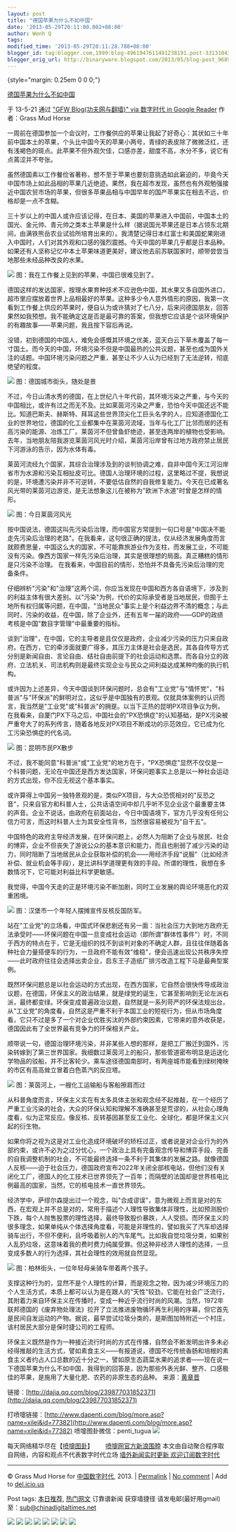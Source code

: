 ```yaml
---
layout: post
title: "德国苹果为什么不如中国"
date: '2013-05-29T20:11:00.002+08:00'
author: Wenh Q
tags:
modified_time: '2013-05-29T20:11:28.788+08:00'
blogger_id: tag:blogger.com,1999:blog-4961947611491238191.post-3313104370351104220
blogger_orig_url: http://binaryware.blogspot.com/2013/05/blog-post_9689.html
---
```


 {style="margin: 0.25em 0 0 0;"}

[德国苹果为什么不如中国](http://feedproxy.google.com/~r/chinagfwblog/~3/11BcFvaoXd8/)

于 13-5-21 通过 ["GFW Blog(功夫网与翻墙)" via 数字时代 in Google
Reader](http://feeds2.feedburner.com/chinagfwblog) 作者：Grass Mud Horse



一周前在德国参加一个会议时，工作餐供应的苹果让我起了好奇心：其状如三十年前中国本土的苹果，个头比中国今天的苹果小两号，青绿的表皮除了微微泛红，还有浅褐色的斑点。此苹果不但外观欠佳，口感亦差，甜度不高，水分不多，说它有点蔫涩并不夸张。

虽然德国素以工作餐俭省著称，想不至于苹果也要刻意挑选如此窘迫的，毕竟今天中国市场上如此品相的苹果几近绝迹。果然，我在超市发现，虽然也有外观勉强接近中国农贸市场的苹果，但很多苹果品相与中国早年的国产苹果实在相去不远，价格却是一点不含糊。

三十岁以上的中国人或许应该记得，在日本、美国的苹果进入中国前，中国本土的国光、金元帅、青元帅之类本土苹果是什么样（据说国光苹果还是日本占领东北期间，由满铁熊岳农业试验所培育出来的）。我清楚记得日本红富士和美国蛇果刚进入中国时，人们对其外观和口感的强烈震撼。今天中国的苹果几乎都是日本品种。如果还有人坚称记忆中本土苹果味道更美好，建议他去前苏联国家时，顺带尝尝当地那些未经品种改良的水果。

![](http://imgs.dapenti.org:88/dapenti/CSqk1seJ/5JFKP.jpg)
 图：我在工作餐上见到的苹果，中国已很难见到了。

德国这样的发达国家，按理水果育种技术不应逊色中国，其水果又多自国外进口，超市里应摆放着世界上品相最好的苹果。这种多少令人意外情形的原因，我第一次看到工作餐上供应的苹果时，便自认为或许猜对了七八分，后来问德国朋友，回答果然如我预想。我不能确定这是否是最可靠的答案，但我想它应该是个谈环境保护的有趣故事——苹果问题，我且按下容后再说。

没错，初到德国的中国人，难免会感慨其环境之优美，蓝天白云下草木覆盖了每一寸国土。而今天的中国，环境污染不但是中国最热的公共议题，甚至也成为国外关注的话题。中国环境污染问题之严重，甚至让不少人认为已经到了无法逆转，彻底绝望的程度。

![](http://imgs.dapenti.org:88/dapenti/CSqjWgBV/iUJ9M.jpg)
 图：德国城市街头，随处是景

不过，今日山清水秀的德国，在上世纪八十年代前，其环境污染之严重，与今天的中国相比，或许有过之而无不及。比如莱茵河污染之严重，恐怕今天中国还远不能比。知道巴斯夫、赫斯特、拜耳这些世界顶尖化工巨头名字的人，应知道德国化工业的世界地位，德国的化工业都集中在莱茵河流域，当年与化工厂比邻而居的还有高污染的能源、冶炼工厂。莱茵河不但曾鱼虾绝迹，甚至连两岸的植物也受影响。去年，当地朋友陪我游览莱茵河风光时介绍，莱茵河沿岸曾有过地方政府禁止居民下河游泳的告示，因为水体有毒。

莱茵河流经九个国家，其综合治理涉及到的谈判协调之难，自非中国今天江河沿岸省市为水源和污染互相扯皮可比。德国人治理环境的过程，这里略过不提，我想说的是，环境遭污染并非不可逆转，不要低估自然的自我修复能力。今天在已成著名风光带的莱茵河边游览，是无法想象这儿在被称为"欧洲下水道"时曾是怎样的情形。

![](http://imgs.dapenti.org:88/dapenti/CSqj4og9/C47IC.jpg)
 图：今日莱茵河风光

按中国说法，德国这叫先污染后治理，而中国官方常提到一句口号是"中国决不能走先污染后治理的老路"。在我看来，这句很正确的提法，仅从经济发展角度而言就颇费思量，中国这么大的国家，不可能靠旅游业作为支柱，而发展工业，不可能没有污染。像西方国家一样先污染后治理，其实是很理想的局面。真正糟糕的情形是只污染不治理。
 在我看来，中国目前的情形，恐怕并不具备先污染后治理的完备条件。

仔细辨析"污染"和"治理"这两个词，你应当发现在中国和西方各自语境下，涉及到的利益主体有很大差别。以"污染"为例，代价的实际承受者是当地居民，但囿于土地所有权归属等问题，在中国，"当地民众"事实上是个利益边界不清的概念；与此同时，污染的收益，在中国，除了企业外，还有五年一届的政府——GDP的政绩考核是中国"数目字管理"中最重要的指标。

谈到"治理"，在中国，它的主导者是且仅仅是政府，企业减少污染的压力只来自政府。在西方，它的牵涉面就要广得多，其压力主体是社会是选民，其各自传导方式分别是新闻自由、言论自由、结社自由前提下的社会运动和选票。而各自分立的政府、立法机关、司法机构则是最终实现企业与民众之间利益达成某种均衡的执行机构。

或许因为上述差异，今天中国谈到环保问题时，总会有"工业党"与"情怀党"，"科普派"与"环保派"的鲜明对立，这似乎是中国独有的景观。仅就具体案例的认识而言，我当然是"工业党"或"科普派"的拥趸。以当下正热的昆明PX项目争议为例，在我看来，自厦门PX下马之后，中国社会的"PX恐惧症"的认知基础，是PX污染被严重夸大了的系列传言，随着各地反对PX项目不断成功的示范效应，它已成为化工污染恐惧症的代名词。

![](http://imgs.dapenti.org:88/dapenti/CSqjXMTV/r7G2o.jpg)
 图：昆明市民PX散步

不过，我不能同意"科普派"或"工业党"的地方在于，"PX恐惧症"显然不仅仅是一个科普问题，无论在中国还是西方发达国家，环保问题事实上总是以一种社会运动的方式出现，你不应无视这个基本事实。

或许算得上中国另一独特景观的是，类似PX项目，与大众恐慌相对的"反恐之音"，只来自官方和科普人士，公共话语空间中却几乎听不见企业这个最重要主体的声音。企业不说话，由政府在前面站台，今日中国语境下，官方几乎没有任何公信力可言，而这时科普人士为其安全性背书，当然很容易被视为"自干五"。

中国特色的政府主导经济发展，在环保问题上，必然人为阻断了企业与居民、社会的博弈，企业不但丧失了游说公众的基本意识和能力，而且也削弱了减少污染的动力，同时阻断了当地居民从企业获取补偿的机会——用经济手段"说服"（比如经济补偿、就业机会等手段），是比讲科学道理更有效的手段。所谓的理性，我想在多数情况下，它可能对利益比科学更敏感。

我觉得，中国今天走的正是环境污染不断加剧，同时工业发展的舆论环境恶化的双重困境。

![](http://imgs.dapenti.org:88/dapenti/CSqj59BN/13XIZW.jpg)
 图：汉堡市一个年轻人摆摊宣传反核反国防军。

站在"工业党"的立场看，中国式环保悲剧还有另一面：当社会压力大到地方政府无法承受时——环保问题在中国一旦变成社会运动（即所谓"群体性事件"）时，不同于西方的特点在于，它是无组织的找不到谈判对象的不确定人群，且往往伴随着各种社会力量搭便车的行为，一旦政府不能有效"维稳"，便会迅速出现公共秩序失控——此时政府往往会选择出卖企业，启东王子造纸厂排污改造工程下马是最典型案例。

既然环保问题总是以社会运动的方式出现，在西方国家，它自然会很快传导成政治议题，在德国，环保主义的政治结果，就是绿党的诞生，它甚至影响到无论左派右派，最终都变绿。环保变成普遍政治议题，自然就是一系列苛严的环保法规出台，从"工业党"的角度看，自然这是严重不利于本国工业的短视行为，但从市场角度看，它只不过是多了一个对企业优胜劣汰的外部约束因素，它带来的意外收获是，德国因此有了全世界最有竞争力的环保相关产业。

顺带说一句，德国治理环境污染，并非某些人想的那样，是把工厂搬迁到国外，污染转嫁到了第三世界国家。我细数过莱茵河上的船只，那些管道密布明显是运送化学物品的驳船，并不比客轮少。乘车途径德国南部时，有两座城市能看到绿树掩映的市区有高高耸立冒着白色蒸汽的反应塔。

![](http://imgs.dapenti.org:88/dapenti/CSqjY3w8/FpOn8.jpg)
 图：莱茵河上，一艘化工运输船与客船擦肩而过

从科普角度而言，环保主义实在有太多具体主张和观念经不起推敲，在一个经历了严重工业污染的社会，大众的环保认知和理解不准确甚至是荒谬的，从社会心理角度看，似为正常反应。像反核、反转基因甚至反工业化、全球化，都是环保主义兴起的衍生物。

如果你将之视为这是对工业化造成环境破坏的矫枉过正，或者说是对企业行为的外部约束，或许不必为之过分忧心，一个政治上具有完备观念传导和博弈手段、完善的自我调整机制的社会，不可能最终选择一条不利于其集体的发展之路。就像德国人反核——迫于社会压力，德国政府宣布2022年关闭全部核电站，但他们没有关闭化工厂，德国人的化工技术已世界领先了一百年；而隔壁的法国却是世界核电比例最高的国家，当然，它的核电技术一直世界领先。

经济学中，萨缪尔森提出过一个观念，叫"合成谬误"，意为微观上而言是对的东西，在宏观上并不总是对的，常用于描述个人理性导致集体非理性，比如预测股价下跌，每个人抛售股票的理性选择，最终导致股价暴跌，人人受损。而环保主义的很多理念，如果单纯从个体选择角度看，可能是非理性的，譬如我买了汽车却选择骑车出行，不但不便利，且呼吸着别人的汽车尾气。比如我自觉垃圾分类，如果别人乱扔垃圾，这意味着我的费时费力纯属受罪。但这种非经济人理性的选择，一旦变成多数人的行为选择，其社会理性的效用就自然显现。

![](http://imgs.dapenti.org:88/dapenti/CSqjZGQk/dPxEE.jpg)
 图：柏林街头，一位年轻母亲骑车带着两个孩子。

支撑这种行为的，显然不是个人理性的计算，而是观念之物，因为减少环境压力的个人生活方式，本质上都可以认为是在跟人的"天性"较劲，它能在社会广泛流行，其附着力来自环保主义在传播时，变成一种近乎流行时尚的风潮。当然，1972年联邦德国的《废弃物处理法》拉开了立法推进废物循环再生利用的序幕，但它首先是民间自发运动的产物。据说，最早尝试垃圾分类的，是斯图加特附近一个村庄，该村居民大部分是保时捷公司的工程师。

环保主义既然是作为一种接近流行时尚的方式在传播，自然会不断发明出许多未必经得推敲的生活方式，譬如素食主义——有报道说，德国不吃传统香肠和培根的素食主义者约占人口总数的近十分之一，譬如原生态蔬菜水果的追求者——现在说一下德国苹果为什么不如中国，我得到的回答是，因为那些外表光鲜、整齐、口感极佳的苹果，是施用了大量化肥、农药的非原生态的品种。
 来源：[黄章晋](http://dajia.qq.com/user/moguijg)

链接：[http://dajia.qq.com/blog/239877031852371](http://dajia.qq.com/blog/239877031852371)

打喷嚏链接：[http://www.dapenti.com/blog/more.asp?name=xilei&id=77382](http://www.dapenti.com/blog/more.asp?name=xilei&id=77382)
 喷嚏图卦微信：penti_tugua
 ![](http://imgs.dapenti.org:88/dapenti/CcMqMpRg/XY6Yw.jpg)

每天网络精华尽在【[喷嚏图卦](http://www.dapenti.com/blog/blog.asp?subjectid=70&name=xilei)】       [喷嚏网官方新浪围脖](http://weibo.com/dapentizk "喷嚏网官方新浪围脖")
 本文由自动聚合程序取自网络，内容和观点不代表数字时代立场
 [墙外新闻实时更新 欢迎订阅数字时代](http://eepurl.com/mstlf)





* * * * *

© Grass Mud Horse for
[中国数字时代](https://kexueshangwang.info/chinese), 2013. |
[Permalink](https://kexueshangwang.info/chinese/2013/05/%e5%be%b7%e5%9b%bd%e8%8b%b9%e6%9e%9c%e4%b8%ba%e4%bb%80%e4%b9%88%e4%b8%8d%e5%a6%82%e4%b8%ad%e5%9b%bd/)
| [No
comment](https://kexueshangwang.info/chinese/2013/05/%e5%be%b7%e5%9b%bd%e8%8b%b9%e6%9e%9c%e4%b8%ba%e4%bb%80%e4%b9%88%e4%b8%8d%e5%a6%82%e4%b8%ad%e5%9b%bd/#comments)
| Add to
[del.icio.us](http://del.icio.us/post?url=https://kexueshangwang.info/chinese/2013/05/%e5%be%b7%e5%9b%bd%e8%8b%b9%e6%9e%9c%e4%b8%ba%e4%bb%80%e4%b9%88%e4%b8%8d%e5%a6%82%e4%b8%ad%e5%9b%bd/&title=%E5%BE%B7%E5%9B%BD%E8%8B%B9%E6%9E%9C%E4%B8%BA%E4%BB%80%E4%B9%88%E4%B8%8D%E5%A6%82%E4%B8%AD%E5%9B%BD)

 Post tags:
[本日推荐](https://kexueshangwang.info/chinese/tag/%e6%9c%ac%e6%97%a5%e6%8e%a8%e8%8d%90/?category=10466),
[热门网文](https://kexueshangwang.info/chinese/tag/%e7%83%ad%e9%97%a8%e7%bd%91%e6%96%87/?category=10466)
 订靠谱新闻 获穿墙捷径
请发电邮(最好用gmail)至：sub@chinadigitaltimes.net










[![](http://feeds.feedburner.com/~ff/chinagfwblog?d=yIl2AUoC8zA)](http://feeds.feedburner.com/~ff/chinagfwblog?a=11BcFvaoXd8:CQNQq8TZTAA:yIl2AUoC8zA)
[![](http://feeds.feedburner.com/~ff/chinagfwblog?i=11BcFvaoXd8:CQNQq8TZTAA:-BTjWOF_DHI)](http://feeds.feedburner.com/~ff/chinagfwblog?a=11BcFvaoXd8:CQNQq8TZTAA:-BTjWOF_DHI)
[![](http://feeds.feedburner.com/~ff/chinagfwblog?i=11BcFvaoXd8:CQNQq8TZTAA:F7zBnMyn0Lo)](http://feeds.feedburner.com/~ff/chinagfwblog?a=11BcFvaoXd8:CQNQq8TZTAA:F7zBnMyn0Lo)
[![](http://feeds.feedburner.com/~ff/chinagfwblog?i=11BcFvaoXd8:CQNQq8TZTAA:V_sGLiPBpWU)](http://feeds.feedburner.com/~ff/chinagfwblog?a=11BcFvaoXd8:CQNQq8TZTAA:V_sGLiPBpWU)
[![](http://feeds.feedburner.com/~ff/chinagfwblog?d=qj6IDK7rITs)](http://feeds.feedburner.com/~ff/chinagfwblog?a=11BcFvaoXd8:CQNQq8TZTAA:qj6IDK7rITs)
[![](http://feeds.feedburner.com/~ff/chinagfwblog?d=l6gmwiTKsz0)](http://feeds.feedburner.com/~ff/chinagfwblog?a=11BcFvaoXd8:CQNQq8TZTAA:l6gmwiTKsz0)
[![](http://feeds.feedburner.com/~ff/chinagfwblog?i=11BcFvaoXd8:CQNQq8TZTAA:gIN9vFwOqvQ)](http://feeds.feedburner.com/~ff/chinagfwblog?a=11BcFvaoXd8:CQNQq8TZTAA:gIN9vFwOqvQ)
[![](http://feeds.feedburner.com/~ff/chinagfwblog?d=TzevzKxY174)](http://feeds.feedburner.com/~ff/chinagfwblog?a=11BcFvaoXd8:CQNQq8TZTAA:TzevzKxY174)
